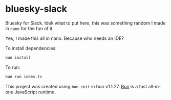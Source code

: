 # bluesky-slack
Bluesky for Slack. Idek what to put here, this was something random I made in `nano` for the fun of it.

Yes, I made this all in nano. Because who needs an IDE?

To install dependencies:

```bash
bun install
```

To run:

```bash
bun run index.ts
```

This project was created using `bun init` in bun v1.1.27. [Bun](https://bun.sh) is a fast all-in-one JavaScript runtime.
